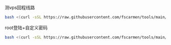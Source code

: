测vps回程线路
```bash
bash <(curl -sSL https://raw.githubusercontent.com/fscarmen/tools/main/return.sh)
```

root登陆+自定义密码
```bash
bash <(curl -sSL https://raw.githubusercontent.com/fscarmen/tools/main/root.sh)
```
